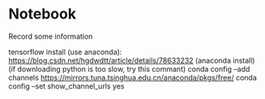 # Notebook
Record some information

tensorflow install (use anaconda):
	https://blog.csdn.net/hgdwdtt/article/details/78633232   (anaconda install)
	(if downloading python is too slow, try this commant)
	conda config –add channels https://mirrors.tuna.tsinghua.edu.cn/anaconda/pkgs/free/
	conda config –set show_channel_urls yes
